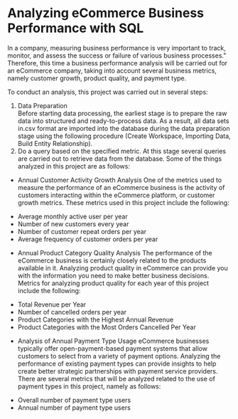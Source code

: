 # Analyzing eCommerce Business Performance with SQL
In a company, measuring business performance is very important to track, monitor, and assess the success or failure of various business processes." Therefore, this time a business performance analysis will be carried out for an eCommerce company, taking into account several business metrics, namely customer growth, product quality, and payment type.  

To conduct an analysis, this project was carried out in several steps:
1. Data Preparation  
Before starting data processing, the earliest stage is to prepare the raw data into structured and ready-to-process data. As a result, all data sets in.csv format are imported into the database during the data preparation stage using the following procedure (Create Workspace, Importing Data, Build Entity Relationship).
2. Do a query based on the specified metric.
At this stage several queries are carried out to retrieve data from the database. Some of the things analyzed in this project are as follows:  
* Annual Customer Activity Growth Analysis
One of the metrics used to measure the performance of an eCommerce business is the activity of customers interacting within the eCommerce platform, or customer growth metrics. These metrics used in this project include the following:  
- Average monthly active user per year
- Number of new customers every year
- Number of customer repeat orders per year
- Average frequency of customer orders per year
* Annual Product Category Quality Analysis
The performance of the eCommerce business is certainly closely related to the products available in it. Analyzing product quality in eCommerce can provide you with the information you need to make better business decisions. Metrics for analyzing product quality for each year of this project include the following:  
- Total Revenue per Year
- Number of cancelled orders per year
- Product Categories with the Highest Annual Revenue
- Product Categories with the Most Orders Cancelled Per Year
* Analysis of Annual Payment Type Usage
eCommerce businesses typically offer open-payment-based payment systems that allow customers to select from a variety of payment options. Analyzing the performance of existing payment types can provide insights to help create better strategic partnerships with payment service providers. There are several metrics that will be analyzed related to the use of payment types in this project, namely as follows:  
- Overall number of payment type users
- Annual number of payment type users  



